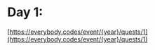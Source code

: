 # Day 1: 

[https://everybody.codes/event/{year}/quests/1](https://everybody.codes/event/{year}/quests/1)
